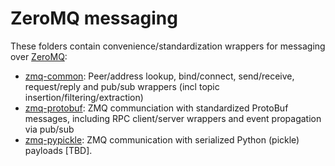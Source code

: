 ZeroMQ messaging
================

These folders contain convenience/standardization wrappers for messaging over [ZeroMQ](https://zeromq.org):

* [zmq-common](zmq-common/): Peer/address lookup, bind/connect, send/receive, request/reply and pub/sub wrappers (incl topic insertion/filtering/extraction)
* [zmq-protobuf](zmq-protobuf/): ZMQ communciation with standardized ProtoBuf messages, including RPC client/server wrappers and event propagation via pub/sub
* [zmq-pypickle](zmq-pypickle/): ZMQ communication with serialized Python (pickle) payloads [TBD].
